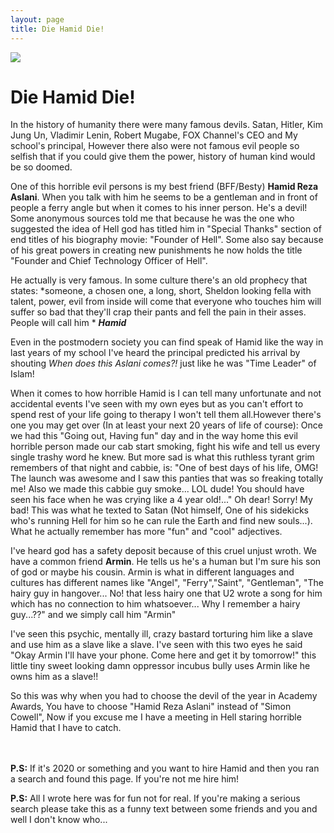 ```yaml
---
layout: page
title: Die Hamid Die!
---
```


![](http://kary.us/evening/graphics/header.png)

# Die Hamid Die!
In the history of humanity there were many famous devils. Satan, Hitler, Kim Jung Un, Vladimir Lenin, Robert Mugabe, FOX Channel's CEO and My school's principal, However there also were not famous evil people so selfish that if you could give them the power, history of human kind would be so doomed.

One of this horrible evil persons is my best friend (BFF/Besty) **Hamid Reza Aslani**. When you talk with him he seems to be a gentleman and in front of people a ferry angle but when it comes to his inner person. He's a devil! Some anonymous sources told me that because he was the one who suggested the idea of Hell god has titled him in "Special Thanks" section of end titles of his biography movie: "Founder of Hell". Some also say because of his great powers in creating new punishments he now holds the title "Founder and Chief Technology Officer of Hell".

He actually is very famous. In some culture there's an old prophecy that states: *someone, a chosen one, a long, short, Sheldon looking fella with talent, power, evil from inside will come that everyone who touches him will suffer so bad that they'll crap their pants and fell the pain in their asses. People will call him * ***Hamid***

Even in the postmodern society you can find speak of Hamid like the way in last years of my school I've heard the principal predicted his arrival by shouting *When does this Aslani comes?!* just like he was "Time Leader" of Islam!

When it comes to how horrible Hamid is I can tell many unfortunate and not accidental events I've seen with my own eyes but as you can't effort to spend rest of your life going to therapy I won't tell them all.However there's one you may get over (In at least your next 20 years of life of course): Once we had this "Going out, Having fun" day and in the way home this evil horrible person made our cab start smoking, fight his wife and tell us every single trashy word he knew. But more sad is what this ruthless tyrant grim remembers of that night and cabbie, is: "One of best days of his life, OMG! The launch was awesome and I saw this panties that was so freaking totally me! Also we made this cabbie guy smoke... LOL dude! You should have seen his face when he was crying like a 4 year old!..." Oh dear! Sorry! My bad! This was what he texted to Satan (Not himself, One of his sidekicks who's running Hell for him so he can rule the Earth and find new souls...). What he actually remember has more "fun" and "cool" adjectives.

I've heard god has a safety deposit because of this cruel unjust wroth. We have a common friend **Armin**. He tells us he's a human but I'm sure his son of god or maybe his cousin. Armin is what in different languages and cultures has different names like "Angel", "Ferry","Saint", "Gentleman", "The hairy guy in hangover... No! that less hairy one that U2 wrote a song for him which has no connection to him whatsoever... Why I remember a hairy guy...??" and we simply call him "Armin"

I've seen this psychic, mentally ill, crazy bastard torturing him like a slave and use him as a slave like a slave. I've seen with this two eyes he said "Okay Armin I'll have your phone. Come here and get it by tomorrow!" this little tiny sweet looking damn oppressor incubus bully uses Armin like he owns him as a slave!!

So this was why when you had to choose the devil of the year in Academy Awards, You have to choose "Hamid Reza Aslani" instead of "Simon Cowell", Now if you excuse me I have a meeting in Hell staring horrible Hamid that I have to catch.
<br><br><br>


**P.S:** If it's 2020 or something and you want to hire Hamid and then you ran a search and found this page. If you're not me hire him!

**P.S:** All I wrote here was for fun not for real. If you're making a serious search please take this as a funny text between some friends and you and well I don't know who...


